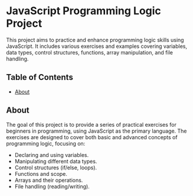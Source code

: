 # JavaScript Programming Logic Project

This project aims to practice and enhance programming logic skills using JavaScript. It includes various exercises and examples covering variables, data types, control structures, functions, array manipulation, and file handling.

## Table of Contents

- [About](#about)

## About

The goal of this project is to provide a series of practical exercises for beginners in programming, using JavaScript as the primary language. The exercises are designed to cover both basic and advanced concepts of programming logic, focusing on:

- Declaring and using variables.
- Manipulating different data types.
- Control structures (if/else, loops).
- Functions and scope.
- Arrays and their operations.
- File handling (reading/writing).

